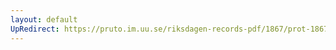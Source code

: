 ```yaml
---
layout: default
UpRedirect: https://pruto.im.uu.se/riksdagen-records-pdf/1867/prot-1867--ak--209/prot-1867--ak--209_004.pdf
---
```


